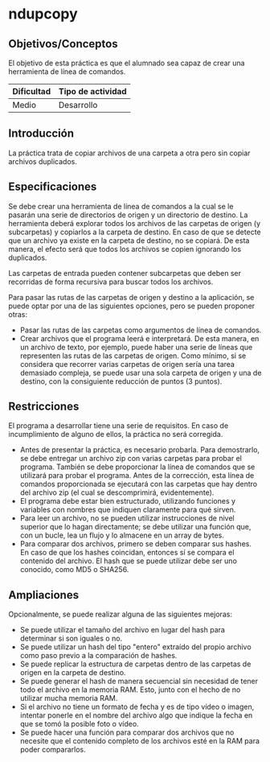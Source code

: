# ndupcopy

## Objetivos/Conceptos

El objetivo de esta práctica es que el alumnado sea capaz de crear una herramienta de línea de comandos.

| Dificultad            | Tipo de actividad   |
|-----------------------|---------------------|
| Medio                 | Desarrollo          |

## Introducción

La práctica trata de copiar archivos de una carpeta a otra pero sin copiar archivos duplicados.

## Especificaciones

Se debe crear una herramienta de línea de comandos a la cual se le pasarán una serie de directorios de origen y un directorio de destino. La herramienta deberá explorar todos los archivos de las carpetas de origen (y subcarpetas) y copiarlos a la carpeta de destino. En caso de que se detecte que un archivo ya existe en la carpeta de destino, no se copiará. De esta manera, el efecto será que todos los archivos se copien ignorando los duplicados.

Las carpetas de entrada pueden contener subcarpetas que deben ser recorridas de forma recursiva para buscar todos los archivos.

Para pasar las rutas de las carpetas de origen y destino a la aplicación, se puede optar por una de las siguientes opciones, pero se pueden proponer otras:

- Pasar las rutas de las carpetas como argumentos de línea de comandos.
- Crear archivos que el programa leerá e interpretará. De esta manera, en un archivo de texto, por ejemplo, puede haber una serie de líneas que representen las rutas de las carpetas de origen. Como mínimo, si se considera que recorrer varias carpetas de origen sería una tarea demasiado compleja, se puede usar una sola carpeta de origen y una de destino, con la consiguiente reducción de puntos (3 puntos).

## Restricciones

El programa a desarrollar tiene una serie de requisitos. En caso de incumplimiento de alguno de ellos, la práctica no será corregida.

- Antes de presentar la práctica, es necesario probarla. Para demostrarlo, se debe entregar un archivo zip con varias carpetas para probar el programa. También se debe proporcionar la línea de comandos que se utilizará para probar el programa. Antes de la corrección, esta línea de comandos proporcionada se ejecutará con las carpetas que hay dentro del archivo zip (el cual se descomprimirá, evidentemente).
- El programa debe estar bien estructurado, utilizando funciones y variables con nombres que indiquen claramente para qué sirven.
- Para leer un archivo, no se pueden utilizar instrucciones de nivel superior que lo hagan directamente; se debe utilizar una función que, con un bucle, lea un flujo y lo almacene en un array de bytes.
- Para comparar dos archivos, primero se deben comparar sus hashes. En caso de que los hashes coincidan, entonces sí se compara el contenido del archivo. El hash que se puede utilizar debe ser uno conocido, como MD5 o SHA256.

## Ampliaciones

Opcionalmente, se puede realizar alguna de las siguientes mejoras:

- Se puede utilizar el tamaño del archivo en lugar del hash para determinar si son iguales o no.
- Se puede utilizar un hash del tipo "entero" extraído del propio archivo como paso previo a la comparación de hashes.
- Se puede replicar la estructura de carpetas dentro de las carpetas de origen en la carpeta de destino.
- Se puede generar el hash de manera secuencial sin necesidad de tener todo el archivo en la memoria RAM. Esto, junto con el hecho de no utilizar mucha memoria RAM.
- Si el archivo no tiene un formato de fecha y es de tipo vídeo o imagen, intentar ponerle en el nombre del archivo algo que indique la fecha en que se tomó la posible foto o vídeo.
- Se puede hacer una función para comparar dos archivos que no necesite que el contenido completo de los archivos esté en la RAM para poder compararlos.
